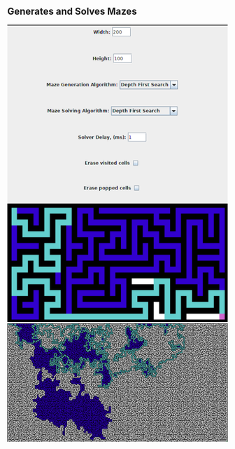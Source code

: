 ## Generates and Solves Mazes

![GUI](/images/Gui.png)
![Maze 1](/images/maze1.png)
![Maze 2](/images/maze2.png)
